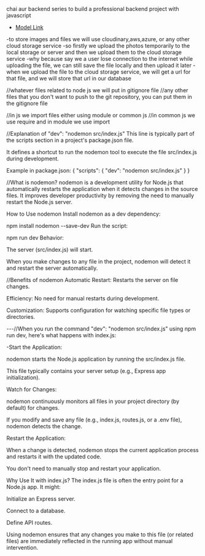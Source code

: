 chai aur backend series to build a professional backend project with javascript

- [Model Link ](https://app.eraser.io/workspace/YtPqZ1VogxGy1jzIDkzj)

-to store images and files we will use cloudinary,aws,azure, or any other cloud storage service
-so firstly we upload the photos temporarily to the local storage or server and then we upload them to the cloud storage service
-why because say we a user lose connection to the internet while uploading the file, we can still save the file locally and then upload it later
-when we upload the file to the cloud storage service, we will get a url for that file, and we will store that url in our database

//whatever files related to node js we will put in gitignore file
//any other files that you don't want to push to the git repository, you can put them in the gitignore file

//in js we import files either using module or common js
//in common js we use require and in module we use import

//Explanation of "dev": "nodemon src/index.js"
This line is typically part of the scripts section in a project's package.json file.

It defines a shortcut to run the nodemon tool to execute the file src/index.js during development.

Example in package.json:
{
"scripts": {
"dev": "nodemon src/index.js"
}
}

//What is nodemon?
nodemon is a development utility for Node.js that automatically restarts the application when it detects changes in the source files. It improves developer productivity by removing the need to manually restart the Node.js server.

How to Use nodemon
Install nodemon as a dev dependency:

npm install nodemon --save-dev
Run the script:

npm run dev
Behavior:

The server (src/index.js) will start.

When you make changes to any file in the project, nodemon will detect it and restart the server automatically.

//Benefits of nodemon
Automatic Restart: Restarts the server on file changes.

Efficiency: No need for manual restarts during development.

Customization: Supports configuration for watching specific file types or directories.

---//When you run the command "dev": "nodemon src/index.js" using npm run dev, here's what happens with index.js:

-Start the Application:

nodemon starts the Node.js application by running the src/index.js file.

This file typically contains your server setup (e.g., Express app initialization).

Watch for Changes:

nodemon continuously monitors all files in your project directory (by default) for changes.

If you modify and save any file (e.g., index.js, routes.js, or a .env file), nodemon detects the change.

Restart the Application:

When a change is detected, nodemon stops the current application process and restarts it with the updated code.

You don't need to manually stop and restart your application.

Why Use It with index.js?
The index.js file is often the entry point for a Node.js app. It might:

Initialize an Express server.

Connect to a database.

Define API routes.

Using nodemon ensures that any changes you make to this file (or related files) are immediately reflected in the running app without manual intervention.
